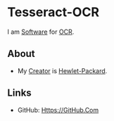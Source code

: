 # Tesseract-OCR

I am [Software](9000006.md) for [OCR](2000280.md).

## About

- My [Creator](600098) is [Hewlet-Packard](240000048.md).

## Links

- GitHub: [Https://GitHub.Com](https://github.com/tesseract-ocr/tesseract)
